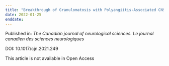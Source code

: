 ```yaml
---
title: "Breakthrough of Granulomatosis with Polyangiitis-Associated CNS Vasculitis Amidst Adequate B-cell Depletion."
date: 2022-01-25
enddate:
---
```


Published in: *The Canadian journal of neurological sciences. Le journal canadien des sciences neurologiques*

DOI: 10.1017/cjn.2021.249

This article is not available in Open Access


